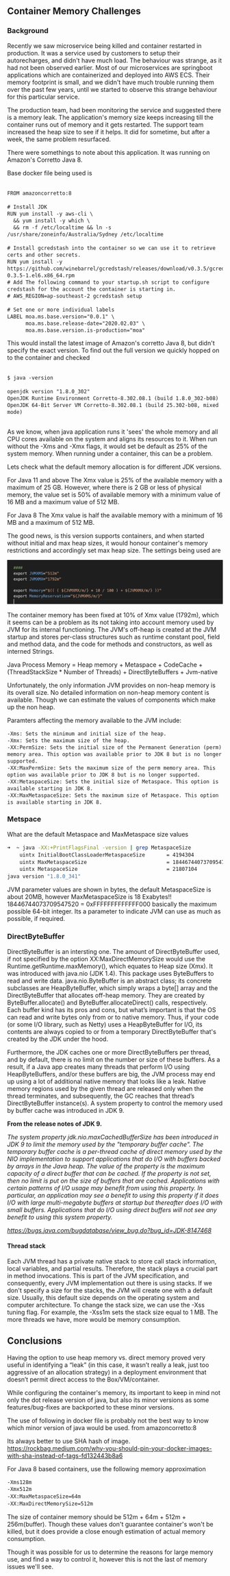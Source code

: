 ## Container Memory Challenges

### Background
Recently we saw  microservice being killed and container restarted in production. It was a service used by customers to setup their autorecharges, and didn't have much load. The behaviour was strange, as it had not been observed earlier. Most of our microservices are springboot applications which are containerized and deployed into AWS ECS. Their memory footprint is small, and we didn't have much trouble running them over the past few years, until we started to observe this strange behaviour for this particular service.

The production team, had been monitoring the service and suggested there is a memory leak. The application's memory size keeps increasing till the container runs out of memory and it gets restarted.  The support team increased the heap size to see if it helps. It did for sometime, but after a week, the same problem resurfaced.


There were somethings to note about this application. It was running on Amazon's Corretto Java 8. 


Base docker file being used is

```docker

FROM amazoncorretto:8

# Install JDK
RUN yum install -y aws-cli \
  && yum install -y which \
  && rm -f /etc/localtime && ln -s /usr/share/zoneinfo/Australia/Sydney /etc/localtime

# Install gcredstash into the container so we can use it to retrieve certs and other secrets.
RUN yum install -y  https://github.com/winebarrel/gcredstash/releases/download/v0.3.5/gcredstash-0.3.5-1.el6.x86_64.rpm
# Add The following command to your startup.sh script to configure credstash for the account the container is starting in.
# AWS_REGION=ap-southeast-2 gcredstash setup

# Set one or more individual labels
LABEL moa.ms.base.version="0.0.1" \
      moa.ms.base.release-date="2020.02.03" \
      moa.ms.base.version.is-production="moa"

```

This would install the latest image of Amazon's corretto Java 8, but didn't specify the exact version. To find out the full version we quickly hopped on to the container and checked

```shell

$ java -version

openjdk version "1.8.0_302"
OpenJDK Runtime Environment Corretto-8.302.08.1 (build 1.8.0_302-b08)
OpenJDK 64-Bit Server VM Corretto-8.302.08.1 (build 25.302-b08, mixed mode)


```
As we know, when java application runs it 'sees' the whole memory and all CPU cores available on the system and aligns its resources to it. When run without the -Xms and -Xmx flags, it would set be default as 25% of the system memory. When running under a container, this can be a problem. 

Lets check what the default memory allocation is for different JDK versions.

For Java 11 and above
The Xmx value is 25% of the available memory with a maximum of 25 GB. However, where there is 2 GB or less of physical memory, the value set is 50% of available memory with a minimum value of 16 MB and a maximum value of 512 MB.

For Java 8
The Xmx value is half the available memory with a minimum of 16 MB and a maximum of 512 MB.


The good news, is this version supports containers, and when started without initial and max heap sizes, it would honour container's memory restrictions and accordingly set max heap size. The settings being used are

![Alt text](memory-settings.png?raw=true "Container Memory Limits")


The container memory has been fixed at 10% of Xmx value (1792m), which it seems can be a problem as its not taking into account memory used by JVM for its internal functioning. The JVM's off-heap is created at the JVM startup and stores per-class structures such as runtime constant pool, field and method data, and the code for methods and constructors, as well as interned Strings. 


Java Process Memory = Heap memory + Metaspace + CodeCache + (ThreadStackSize * Number of Threads) + DirectByteBuffers + Jvm-native

Unfortunately, the only information JVM provides on non-heap memory is its overall size. No detailed information on non-heap memory content is available. Though we can estimate the values of components which make up the non heap. 


Paramters affecting the memory available to the JVM include:

    -Xms: Sets the minimum and initial size of the heap.
    -Xmx: Sets the maximum size of the heap.
    -XX:PermSize: Sets the initial size of the Permanent Generation (perm) memory area. This option was available prior to JDK 8 but is no longer supported.
    -XX:MaxPermSize: Sets the maximum size of the perm memory area. This option was available prior to JDK 8 but is no longer supported.
    -XX:MetaspaceSize: Sets the initial size of Metaspace. This option is available starting in JDK 8.
    -XX:MaxMetaspaceSize: Sets the maximum size of Metaspace. This option is available starting in JDK 8.


### Metspace
What are the default Metaspace and MaxMetaspace size values


```sh
➜  ~ java -XX:+PrintFlagsFinal -version | grep MetaspaceSize
    uintx InitialBootClassLoaderMetaspaceSize       = 4194304                             {product}
    uintx MaxMetaspaceSize                          = 18446744073709547520                {product}
    uintx MetaspaceSize                             = 21807104                            {pd product}
java version "1.8.0_341"
```

JVM parameter values are shown in bytes, the default MetaspaceSize is about 20MB, however MaxMetaspaceSize is 18 Exabytes!! 18446744073709547520 = 0xFFFFFFFFFFFFF000 basically the maximum possible 64-bit integer. Its a parameter to indicate JVM can use as much as possible, if required.


### DirectByteBuffer
DirectByteBuffer is an intersting one. The amount of DirectByteBuffer used, if not specified by the option XX:MaxDirectMemorySize would use the Runtime.getRuntime.maxMemory(), which equates to Heap size (Xmx). 
It was introduced with java.nio (JDK 1.4). This package uses ByteBuffers to read and write data. java.nio.ByteBuffer is an abstract class; its concrete subclasses are HeapByteBuffer, which simply wraps a byte[] array and the DirectByteBuffer that allocates off-heap memory. They are created by ByteBuffer.allocate() and ByteBuffer.allocateDirect() calls, respectively.
Each buffer kind has its pros and cons, but what’s important is that the OS can read and write bytes only from or to native memory. Thus, if your code (or some I/O library, such as Netty) uses a HeapByteBuffer for I/O, its contents are always copied to or from a temporary DirectByteBuffer that's created by the JDK under the hood.

Furthermore, the JDK caches one or more DirectByteBuffers per thread, and by default, there is no limit on the number or size of these buffers. As a result, if a Java app creates many threads that perform I/O using HeapByteBuffers, and/or these buffers are big, the JVM process may end up using a lot of additional native memory that looks like a leak. Native memory regions used by the given thread are released only when the thread terminates, and subsequently, the GC reaches that thread’s DirectByteBuffer instance(s).  A system property to control the memory used by buffer cache was introduced in JDK 9. 

<b>From the release notes of JDK 9.</b>

<i>
The system property jdk.nio.maxCachedBufferSize has been introduced in JDK 9 to limit the memory used by the "temporary buffer cache". The temporary buffer cache is a per-thread cache of direct memory used by the NIO implementation to support applications that do I/O with buffers backed by arrays in the Java heap. The value of the property is the maximum capacity of a direct buffer that can be cached. If the property is not set, then no limit is put on the size of buffers that are cached. Applications with certain patterns of I/O usage may benefit from using this property. In particular, an application may see a benefit to using this property if it does I/O with large multi-megabyte buffers at startup but thereafter does I/O with small buffers. Applications that do I/O using direct buffers will not see any benefit to using this system property.

https://bugs.java.com/bugdatabase/view_bug.do?bug_id=JDK-8147468
</i>



#### Thread stack

Each JVM thread has a private native stack to store call stack information, local variables, and partial results. Therefore, the stack plays a crucial part in method invocations. This is part of the JVM specification, and consequently, every JVM implementation out there is using stacks. If we don't specify a size for the stacks, the JVM will create one with a default size. Usually, this default size depends on the operating system and computer architecture.
To change the stack size, we can use the -Xss tuning flag. For example, the -Xss1m sets the stack size equal to 1 MB. The more threads we have, more would be memory consumption.


## Conclusions

Having the option to use heap memory vs. direct memory proved very useful in identifying a “leak” (in this case, it wasn’t really a leak, just too aggressive of an allocation strategy) in a deployment environment that doesn’t permit direct access to the Box/VM/container.

While configuring the container's memory, its important to keep in mind not only the dot release version of java, but also its minor versions as some features/bug-fixes are backported to these minor versions.

The use of following in docker file is probably not the best way to know which minor version of java would be used. 
from amazoncorretto:8

Its always better to use SHA hash of image. https://rockbag.medium.com/why-you-should-pin-your-docker-images-with-sha-instead-of-tags-fd132443b8a6

For Java 8 based containers, use the following memory approximation

```sh
-Xms128m
-Xmx512m
-XX:MaxMetaspaceSize=64m
-XX:MaxDirectMemorySize=512m
```

The size of container memory should be 512m + 64m + 512m + 256m(buffer). Though these values don't guarantee container's won't be killed, but it does provide a close enough estimation of actual memory consumption.

Though it was possible for us to determine the reasons for large memory use, and find a way to control it, however this is not the last of memory issues we'll see.


